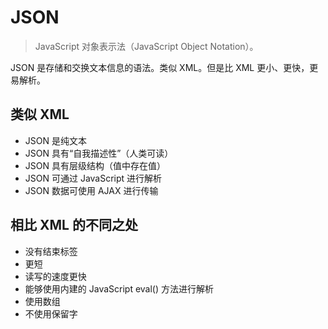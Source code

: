 # JSON

> JavaScript 对象表示法（JavaScript Object Notation）。

JSON 是存储和交换文本信息的语法。类似 XML。但是比 XML 更小、更快，更易解析。

## 类似 XML

* JSON 是纯文本
* JSON 具有“自我描述性”（人类可读）
* JSON 具有层级结构（值中存在值）
* JSON 可通过 JavaScript 进行解析
* JSON 数据可使用 AJAX 进行传输

## 相比 XML 的不同之处

* 没有结束标签
* 更短
* 读写的速度更快
* 能够使用内建的 JavaScript eval\(\) 方法进行解析
* 使用数组
* 不使用保留字

